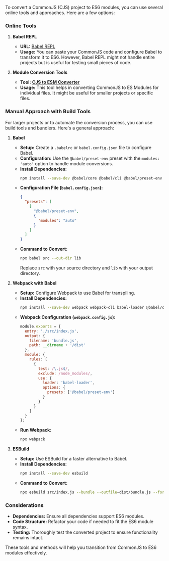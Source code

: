 To convert a CommonJS (CJS) project to ES6 modules, you can use several online tools and approaches. Here are a few options:

### Online Tools

1. **Babel REPL**
   - **URL:** [Babel REPL](https://babeljs.io/repl)
   - **Usage:** You can paste your CommonJS code and configure Babel to transform it to ES6. However, Babel REPL might not handle entire projects but is useful for testing small pieces of code.

2. **Module Conversion Tools**
   - **Tool:** **[CJS to ESM Converter](https://cjs-to-esm.netlify.app/)**
   - **Usage:** This tool helps in converting CommonJS to ES Modules for individual files. It might be useful for smaller projects or specific files.

### Manual Approach with Build Tools

For larger projects or to automate the conversion process, you can use build tools and bundlers. Here's a general approach:

1. **Babel**
   - **Setup:** Create a `.babelrc` or `babel.config.json` file to configure Babel.
   - **Configuration:** Use the `@babel/preset-env` preset with the `modules: 'auto'` option to handle module conversions.
   - **Install Dependencies:**
     ```bash
     npm install --save-dev @babel/core @babel/cli @babel/preset-env
     ```
   - **Configuration File (`babel.config.json`):**
     ```json
     {
       "presets": [
         [
           "@babel/preset-env",
           {
             "modules": "auto"
           }
         ]
       ]
     }
     ```
   - **Command to Convert:**
     ```bash
     npx babel src --out-dir lib
     ```
     Replace `src` with your source directory and `lib` with your output directory.

2. **Webpack with Babel**
   - **Setup:** Configure Webpack to use Babel for transpiling.
   - **Install Dependencies:**
     ```bash
     npm install --save-dev webpack webpack-cli babel-loader @babel/core @babel/preset-env
     ```
   - **Webpack Configuration (`webpack.config.js`):**
     ```js
     module.exports = {
       entry: './src/index.js',
       output: {
         filename: 'bundle.js',
         path: __dirname + '/dist'
       },
       module: {
         rules: [
           {
             test: /\.js$/,
             exclude: /node_modules/,
             use: {
               loader: 'babel-loader',
               options: {
                 presets: ['@babel/preset-env']
               }
             }
           }
         ]
       }
     };
     ```
   - **Run Webpack:**
     ```bash
     npx webpack
     ```

3. **ESBuild**
   - **Setup:** Use ESBuild for a faster alternative to Babel.
   - **Install Dependencies:**
     ```bash
     npm install --save-dev esbuild
     ```
   - **Command to Convert:**
     ```bash
     npx esbuild src/index.js --bundle --outfile=dist/bundle.js --format=esm
     ```

### Considerations

- **Dependencies:** Ensure all dependencies support ES6 modules.
- **Code Structure:** Refactor your code if needed to fit the ES6 module syntax.
- **Testing:** Thoroughly test the converted project to ensure functionality remains intact.

These tools and methods will help you transition from CommonJS to ES6 modules effectively.